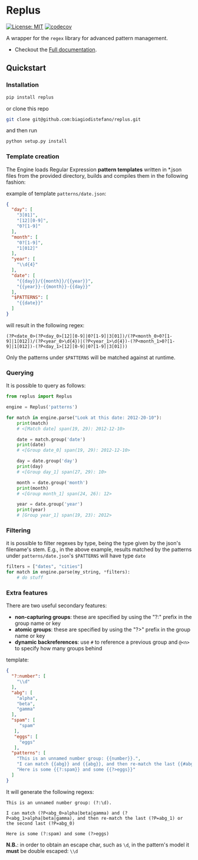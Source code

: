 
# Replus

[![License: MIT](https://img.shields.io/badge/license-MIT-blue)](https://opensource.org/licenses/MIT)
[![codecov](https://codecov.io/gh/biagiodistefano/replus/graph/badge.svg?token=ZD31QYQTGY)](https://codecov.io/gh/biagiodistefano/replus)

A wrapper for the `regex` library for advanced pattern management.

- Checkout the [Full documentation](https://replus.biagiodistefano.io/).

## Quickstart

### Installation

```bash
pip install replus
```

or clone this repo

```bash
git clone git@github.com:biagiodistefano/replus.git
```

and then run

```bash
python setup.py install
```

### Template creation

The Engine loads Regular Expression **pattern templates** written in \*.json files from the provided directory, builds and compiles them in the following fashion:

example of template `patterns/date.json`:

```json
{
  "day": [
    "3[01]",
    "[12][0-9]",
    "0?[1-9]"
  ],
  "month": [
    "0?[1-9]",
    "1[012]"
  ],
  "year": [
    "\\d{4}"
  ],
  "date": [
    "{{day}}/{{month}}/{{year}}",
    "{{year}}-{{month}}-{{day}}"
  ],
  "$PATTERNS": [
    "{{date}}"
  ]
}
```

will result in the following regex:

```
(?P<date_0>(?P<day_0>[12][0-9]|0?[1-9]|3[01])/(?P<month_0>0?[1-9]|1[012])/(?P<year_0>\d{4})|(?P<year_1>\d{4})-(?P<month_1>0?[1-9]|1[012])-(?P<day_1>[12][0-9]|0?[1-9]|3[01]))
```

Only the patterns under `$PATTERNS` will be matched against at runtime.

### Querying

It is possible to query as follows:

```python
from replus import Replus

engine = Replus('patterns')

for match in engine.parse("Look at this date: 2012-20-10"):
    print(match)
    # <[Match date] span(19, 29): 2012-12-10>

    date = match.group('date')
    print(date)
    # <[Group date_0] span(19, 29): 2012-12-10>

    day = date.group('day')
    print(day)
    # <[Group day_1] span(27, 29): 10>

    month = date.group('month')
    print(month)
    # <[Group month_1] span(24, 26): 12>

    year = date.group('year')
    print(year)
    # [Group year_1] span(19, 23): 2012>
```

### Filtering

it is possible to filter regexes by type, being the type given by the json's filename's stem. E.g., in the above example, results matched by the patterns under `patterns/date.json`'s `$PATTERNS` will have type `date`

```python
filters = ["dates", "cities"]
for match in engine.parse(my_string, *filters):
    # do stuff
```

### Extra features

There are two useful secondary features:

-  **non-capturing groups**: these are specified by using the "?:" prefix in the group name or key
-  **atomic groups**: these are specified by using the "?>" prefix in the group name or key
-  **dynamic backreferences**: use `#` to reference a previous group and `@<n>` to specify how many groups behind

template:

```json
{
  "?:number": [
    "\\d"
  ],
  "abg": [
    "alpha",
    "beta",
    "gamma"
  ],
  "spam": [
     "spam"
   ],
   "eggs": [
     "eggs"
   ],
  "patterns": [
    "This is an unnamed number group: {{number}}.",
    "I can match {{abg}} and {{abg}}, and then re-match the last {{#abg}} or the second last {{#abg@2}}",
    "Here is some {{?:spam}} and some {{?>eggs}}"
  ]
}
```

It will generate the following regexs:

```
This is an unnamed number group: (?:\d).
```

```
I can match (?P<abg_0>alpha|beta|gamma) and (?P<abg_1>alpha|beta|gamma), and then re-match the last (?P=abg_1) or the second last (?P=abg_0)
```

```
Here is some (?:spam) and some (?>eggs)
```

**N.B.**: in order to obtain an escape char, such as `\d`, in the pattern's model it **must** be double escaped: `\\d`
